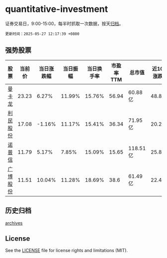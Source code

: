 # quantitative-investment

证券交易日，9:00-15:00，每半时抓取一次数据，按天[归档](archives)。

`更新时间：2025-05-27 12:17:39 +0800`

## 强势股票

|股票|当前价|当日涨跌幅|当日振幅|当日换手率|市盈率TTM|总市值|近10日涨跌幅|
|----|----|----|----|----|----|----|----|
|[曼卡龙](https://xueqiu.com/S/SZ300945)|23.23|6.27%|11.99%|15.76%|56.94|60.88亿|48.81%|
|[利民股份](https://xueqiu.com/S/SZ002734)|17.08|-1.16%|11.17%|15.41%|36.34|71.95亿|20.2%|
|[诺普信](https://xueqiu.com/S/SZ002215)|11.79|5.17%|7.85%|15.09%|15.65|118.51亿|25.83%|
|[广博股份](https://xueqiu.com/S/SZ002103)|11.51|10.04%|11.28%|18.69%|38.6|61.49亿|22.45%|

## 历史归档

[archives](archives)

## License

See the [LICENSE](LICENSE) file for license rights and limitations (MIT).